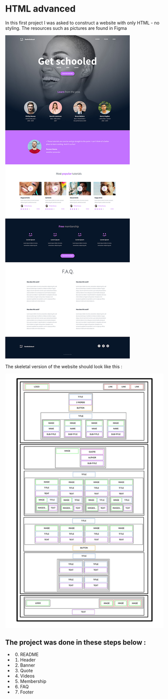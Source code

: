 # HTML advanced
In this first project I was asked to construct a website with only HTML - no styling.
The resources such as pictures are found in Figma

![the original website](./images/image.png)

The skeletal version of the website should look like this :

![alt text](./images/skeleton.png)

## The project was done in these steps below :

- 0) README
- 1) Header
- 2) Banner
- 3) Quote
- 4) Videos
- 5) Membership
- 6) FAQ
- 7) Footer
